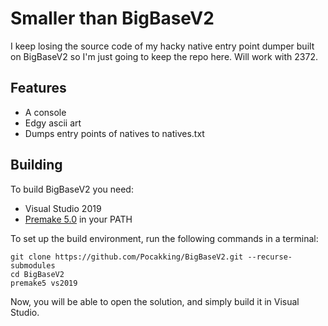 # Smaller than BigBaseV2
I keep losing the source code of my hacky native entry point dumper built on BigBaseV2 so I'm just going to keep the repo here.
Will work with 2372.

## Features
* A console
* Edgy ascii art
* Dumps entry points of natives to natives.txt

## Building
To build BigBaseV2 you need:
* Visual Studio 2019
* [Premake 5.0](https://premake.github.io/download.html) in your PATH

To set up the build environment, run the following commands in a terminal:
```dos
git clone https://github.com/Pocakking/BigBaseV2.git --recurse-submodules
cd BigBaseV2
premake5 vs2019
```
Now, you will be able to open the solution, and simply build it in Visual Studio.
